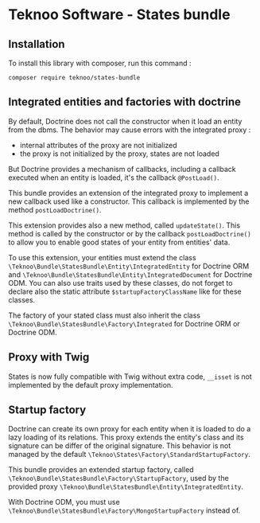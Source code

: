 Teknoo Software - States bundle
===========================

Installation
------------
To install this library with composer, run this command :

    composer require teknoo/states-bundle

Integrated entities and factories with doctrine
-----------------------------------------------

By default, Doctrine does not call the constructor when it load an entity from the dbms. The behavior may cause errors
 with the integrated proxy :

*   internal attributes of the proxy are not initialized
*   the proxy is not initialized by the proxy, states are not loaded

But Doctrine provides a mechanism of callbacks, including a callback executed when an entity is loaded, it's the callback
`@PostLoad()`.

This bundle provides an extension of the integrated proxy to implement a new callback used like a constructor. This callback
 is implemented by the method `postLoadDoctrine()`.

This extension provides also a new method, called `updateState()`. This method is called by the constructor or by the callback
`postLoadDoctrine()` to allow you to enable good states of your entity from entities' data.

To use this extension, your entities must extend the class `\Teknoo\Bundle\StatesBundle\Entity\IntegratedEntity` for Doctrine ORM
and `\Teknoo\Bundle\StatesBundle\Entity\IntegratedDocument` for Doctrine ODM. You can also use traits used by these
classes, do not forget to declare also the static attribute `$startupFactoryClassName` like for these classes.
 
The factory of your stated class must also inherit the class `\Teknoo\Bundle\StatesBundle\Factory\Integrated` for Doctrine ORM 
or Doctrine ODM.

Proxy with Twig
---------------

States is now fully compatible with Twig without extra code, `__isset` is not implemented by the default proxy implementation.

Startup factory
---------------

Doctrine can create its own proxy for each entity when it is loaded to do a lazy loading of its relations. This proxy
 extends the entity's class and its signature can be differ of the original signature. This behavior is not managed by
 the default `\Teknoo\States\Factory\StandardStartupFactory`.

This bundle provides an extended startup factory, called `\Teknoo\Bundle\StatesBundle\Factory\StartupFactory`,
 used by the provided proxy `\Teknoo\Bundle\StatesBundle\Entity\IntegratedEntity`.
 
With Doctrine ODM, you must use `\Teknoo\Bundle\StatesBundle\Factory\MongoStartupFactory` instead of.
